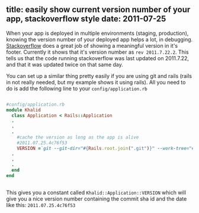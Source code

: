 title: easily show current version number of your app, stackoverflow style
date: 2011-07-25
---

When your app is deployed in multiple environments (staging, production),
knowing the version number of your deployed app helps a lot, in debugging.
[Stackoverflow](http://stackoverflow.com) does a great job of showing a
meaningful version in it's footer. Currently it shows that it's version number
as `rev 2011.7.22.2`. This tells us that the code running stackoverflow was last 
updated on 2011.7.22, and that it was updated twice on that same day.

You can set up a similar thing pretty easily if you are using git and rails (rails in
not really needed, but my example shows it using rails). All you need to do is
add the following line to your `config/application.rb`

  
~~~ruby

#config/application.rb
module Khalid
  class Application < Rails::Application
  .
  .
  .
    #cache the version as long as the app is alive
    #2011.07.25.4c76f53
    VERSION =`git --git-dir="#{Rails.root.join(".git")}" --work-tree="#{Rails.root}" log -1 --date=short --format="%ad-%h"|sed 's/-/./g'`
  .
  .
  .
  end
end
  
~~~


This gives you a constant called `Khalid::Application::VERSION` which will give you a nice version 
number containing the commit sha id and the date like this: `2011.07.25.4c76f53`
